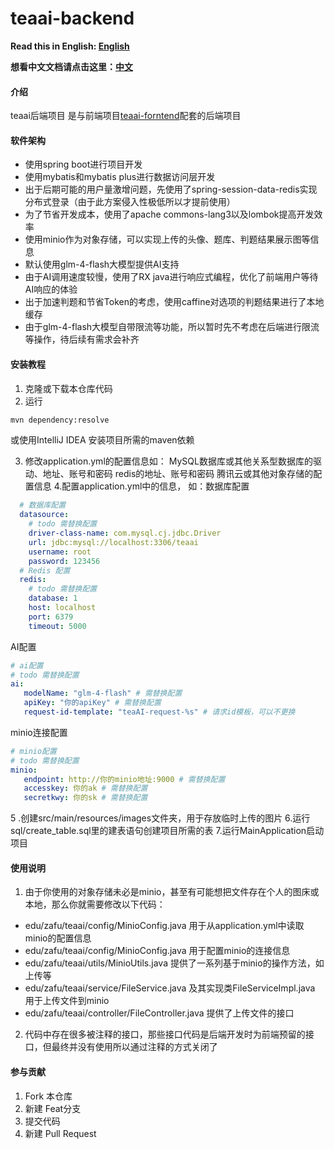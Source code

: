 # teaai-backend

**Read this in English: [English](README_en.md)**

**想看中文文档请点击这里：[中文](README.md)**

#### 介绍

teaai后端项目
是与前端项目[teaai-forntend](https://gitee.com/colablack/teaai-frontend)配套的后端项目

#### 软件架构

- 使用spring boot进行项目开发
- 使用mybatis和mybatis plus进行数据访问层开发
- 出于后期可能的用户量激增问题，先使用了spring-session-data-redis实现分布式登录（由于此方案侵入性极低所以才提前使用）
- 为了节省开发成本，使用了apache commons-lang3以及lombok提高开发效率
- 使用minio作为对象存储，可以实现上传的头像、题库、判题结果展示图等信息
- 默认使用glm-4-flash大模型提供AI支持
- 由于AI调用速度较慢，使用了RX java进行响应式编程，优化了前端用户等待AI响应的体验
- 出于加速判题和节省Token的考虑，使用caffine对选项的判题结果进行了本地缓存
- 由于glm-4-flash大模型自带限流等功能，所以暂时先不考虑在后端进行限流等操作，待后续有需求会补齐

#### 安装教程

1. 克隆或下载本仓库代码
2. 运行

```bash
mvn dependency:resolve
```

或使用IntelliJ IDEA
安装项目所需的maven依赖

3. 修改application.yml的配置信息如：
   MySQL数据库或其他关系型数据库的驱动、地址、账号和密码
   redis的地址、账号和密码
   腾讯云或其他对象存储的配置信息
   4.配置application.yml中的信息，
   如：数据库配置

```yaml
  # 数据库配置
  datasource:
    # todo 需替换配置
    driver-class-name: com.mysql.cj.jdbc.Driver
    url: jdbc:mysql://localhost:3306/teaai
    username: root
    password: 123456
  # Redis 配置
  redis:
    # todo 需替换配置
    database: 1
    host: localhost
    port: 6379
    timeout: 5000
```

AI配置

```yaml
# ai配置
# todo 需替换配置
ai:
   modelName: "glm-4-flash" # 需替换配置
   apiKey: "你的apiKey" # 需替换配置
   request-id-template: "teaAI-request-%s" # 请求id模板，可以不更换
```

minio连接配置

```yaml
# minio配置
# todo 需替换配置
minio:
   endpoint: http://你的minio地址:9000 # 需替换配置
   accesskey: 你的ak # 需替换配置
   secretkwy: 你的sk # 需替换配置
```

5 .创建src/main/resources/images文件夹，用于存放临时上传的图片
6.运行sql/create_table.sql里的建表语句创建项目所需的表
7.运行MainApplication启动项目

#### 使用说明

1. 由于你使用的对象存储未必是minio，甚至有可能想把文件存在个人的图床或本地，那么你就需要修改以下代码：

- edu/zafu/teaai/config/MinioConfig.java 用于从application.yml中读取minio的配置信息
- edu/zafu/teaai/config/MinioConfig.java 用于配置minio的连接信息
- edu/zafu/teaai/utils/MinioUtils.java 提供了一系列基于minio的操作方法，如上传等
- edu/zafu/teaai/service/FileService.java 及其实现类FileServiceImpl.java 用于上传文件到minio
- edu/zafu/teaai/controller/FileController.java 提供了上传文件的接口

2. 代码中存在很多被注释的接口，那些接口代码是后端开发时为前端预留的接口，但最终并没有使用所以通过注释的方式关闭了

#### 参与贡献

1. Fork 本仓库
2. 新建 Feat分支
3. 提交代码
4. 新建 Pull Request
